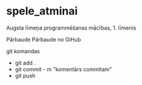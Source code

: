 # spele_atminai
Augsta līmeņa programmēšanas mācības, 1. līmenis

Pārbaude
Pārbaude no GiHub


git komandas

- git add .
- git commit - m "komentārs commitam"
- git push